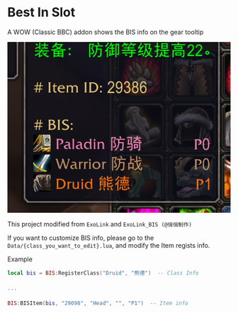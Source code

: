# Best In Slot

A WOW (Classic BBC) addon shows the BIS info on the gear tooltip

![screenshot1](ReadmeAssets/screenshot_1.png)

This project modified from `ExoLink` and `ExoLink_BIS (@俏俏制作)`

If you want to customize BIS info, please go to the `Data/{class_you_want_to_edit}.lua`, and modify the Item regists info.

Example
```lua
local bis = BIS:RegisterClass("Druid", "熊德")  -- Class Info

...

BIS:BISItem(bis, "29098", "Head", "", "P1")  -- Item info
```
